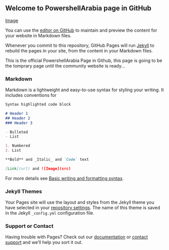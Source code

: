 ## Welcome to PowershellArabia page in GitHub

[Image](https://www.google.com/url?sa=i&url=https%3A%2F%2Fwww.youtube.com%2Fchannel%2FUCUVK90emEQqk1_JfQn0CBqQ&psig=AOvVaw3jnZswzJm96XZvSxZvQS_i&ust=1646034045144000&source=images&cd=vfe&ved=0CAgQjRxqFwoTCLjbnOWwn_YCFQAAAAAdAAAAABAD)

You can use the [editor on GitHub](https://github.com/faarooq86/PowerShellArabia/edit/gh-pages/index.md) to maintain and preview the content for your website in Markdown files.

Whenever you commit to this repository, GitHub Pages will run [Jekyll](https://jekyllrb.com/) to rebuild the pages in your site, from the content in your Markdown files.

This is the official PowershellArabia Page in Github, this page is going to be the tomprary page until the community website is ready...

### Markdown

Markdown is a lightweight and easy-to-use syntax for styling your writing. It includes conventions for

```markdown
Syntax highlighted code block

# Header 1
## Header 2
### Header 3

- Bulleted
- List

1. Numbered
2. List

**Bold** and _Italic_ and `Code` text

[Link](url) and ![Image](src)
```

For more details see [Basic writing and formatting syntax](https://docs.github.com/en/github/writing-on-github/getting-started-with-writing-and-formatting-on-github/basic-writing-and-formatting-syntax).

### Jekyll Themes

Your Pages site will use the layout and styles from the Jekyll theme you have selected in your [repository settings](https://github.com/faarooq86/PowerShellArabia/settings/pages). The name of this theme is saved in the Jekyll `_config.yml` configuration file.

### Support or Contact

Having trouble with Pages? Check out our [documentation](https://docs.github.com/categories/github-pages-basics/) or [contact support](https://support.github.com/contact) and we’ll help you sort it out.
